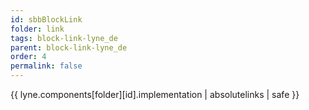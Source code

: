```yaml
---
id: sbbBlockLink
folder: link
tags: block-link-lyne_de
parent: block-link-lyne_de
order: 4
permalink: false  
---
```

{{ lyne.components[folder][id].implementation | absolutelinks | safe }}


